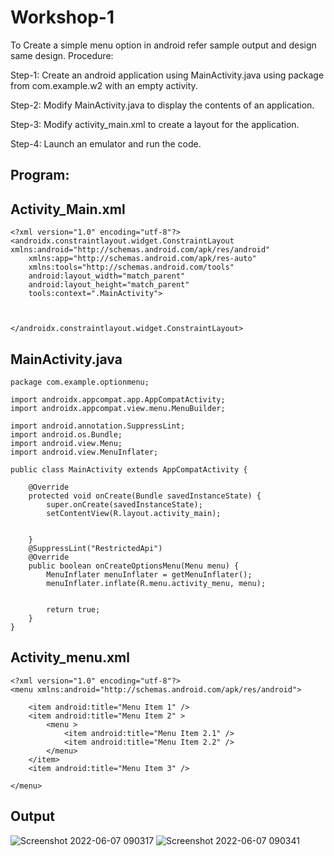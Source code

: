 # Workshop-1
To Create a simple menu option in android refer sample output and design same design.
Procedure:

Step-1: Create an android application using MainActivity.java using package from com.example.w2 with an empty activity.

Step-2: Modify MainActivity.java to display the contents of an application. 

Step-3: Modify activity_main.xml to create a layout for the application.

Step-4: Launch an emulator and run the code.

## Program:
## Activity_Main.xml
```
<?xml version="1.0" encoding="utf-8"?>
<androidx.constraintlayout.widget.ConstraintLayout xmlns:android="http://schemas.android.com/apk/res/android"
    xmlns:app="http://schemas.android.com/apk/res-auto"
    xmlns:tools="http://schemas.android.com/tools"
    android:layout_width="match_parent"
    android:layout_height="match_parent"
    tools:context=".MainActivity">



</androidx.constraintlayout.widget.ConstraintLayout>
```
## MainActivity.java
```
package com.example.optionmenu;

import androidx.appcompat.app.AppCompatActivity;
import androidx.appcompat.view.menu.MenuBuilder;

import android.annotation.SuppressLint;
import android.os.Bundle;
import android.view.Menu;
import android.view.MenuInflater;

public class MainActivity extends AppCompatActivity {

    @Override
    protected void onCreate(Bundle savedInstanceState) {
        super.onCreate(savedInstanceState);
        setContentView(R.layout.activity_main);


    }
    @SuppressLint("RestrictedApi")
    @Override
    public boolean onCreateOptionsMenu(Menu menu) {
        MenuInflater menuInflater = getMenuInflater();
        menuInflater.inflate(R.menu.activity_menu, menu);


        return true;
    }
}
```
## Activity_menu.xml
```
<?xml version="1.0" encoding="utf-8"?>
<menu xmlns:android="http://schemas.android.com/apk/res/android">

    <item android:title="Menu Item 1" />
    <item android:title="Menu Item 2" >
        <menu >
            <item android:title="Menu Item 2.1" />
            <item android:title="Menu Item 2.2" />
        </menu>
    </item>
    <item android:title="Menu Item 3" />

</menu>
```
## Output
![Screenshot 2022-06-07 090317](https://user-images.githubusercontent.com/75235789/172293574-ace65359-1beb-4081-ad7c-97006ea8e9a6.jpg)
![Screenshot 2022-06-07 090341](https://user-images.githubusercontent.com/75235789/172293586-13af96f8-4120-4649-9cc3-274ede338b92.jpg)



